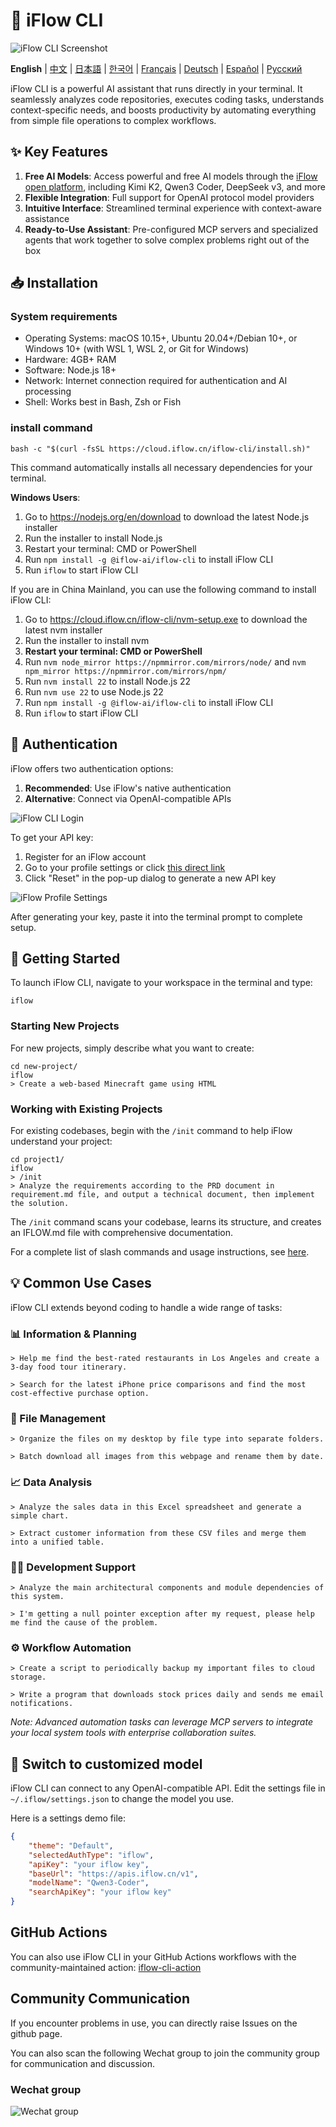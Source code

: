 # 🤖 iFlow CLI
![iFlow CLI Screenshot](./assets/iflow-cli.jpg)

**English** | [中文](README_CN.md) | [日本語](README_JA.md) | [한국어](README_KO.md) | [Français](README_FR.md) | [Deutsch](README_DE.md) | [Español](README_ES.md) | [Русский](README_RU.md)

iFlow CLI is a powerful AI assistant that runs directly in your terminal. It seamlessly analyzes code repositories, executes coding tasks, understands context-specific needs, and boosts productivity by automating everything from simple file operations to complex workflows.

## ✨ Key Features

1. **Free AI Models**: Access powerful and free AI models through the [iFlow open platform](https://docs.iflow.cn/en/docs), including Kimi K2, Qwen3 Coder, DeepSeek v3, and more
2. **Flexible Integration**: Full support for OpenAI protocol model providers
3. **Intuitive Interface**: Streamlined terminal experience with context-aware assistance
4. **Ready-to-Use Assistant**: Pre-configured MCP servers and specialized agents that work together to solve complex problems right out of the box

## 📥 Installation

### System requirements
- Operating Systems: macOS 10.15+, Ubuntu 20.04+/Debian 10+, or Windows 10+ (with WSL 1, WSL 2, or Git for Windows)
- Hardware: 4GB+ RAM
- Software: Node.js 18+
- Network: Internet connection required for authentication and AI processing
- Shell: Works best in Bash, Zsh or Fish

### install command
```shell
bash -c "$(curl -fsSL https://cloud.iflow.cn/iflow-cli/install.sh)"
```

This command automatically installs all necessary dependencies for your terminal.

**Windows Users**:
1. Go to https://nodejs.org/en/download to download the latest Node.js installer
2. Run the installer to install Node.js
3. Restart your terminal: CMD or PowerShell
4. Run `npm install -g @iflow-ai/iflow-cli` to install iFlow CLI
5. Run `iflow` to start iFlow CLI

If you are in China Mainland, you can use the following command to install iFlow CLI:
1. Go to https://cloud.iflow.cn/iflow-cli/nvm-setup.exe to download the latest nvm installer
2. Run the installer to install nvm
3. **Restart your terminal: CMD or PowerShell**
4. Run `nvm node_mirror https://npmmirror.com/mirrors/node/` and `nvm npm_mirror https://npmmirror.com/mirrors/npm/`
5. Run `nvm install 22` to install Node.js 22
6. Run `nvm use 22` to use Node.js 22
7. Run `npm install -g @iflow-ai/iflow-cli` to install iFlow CLI
8. Run `iflow` to start iFlow CLI


## 🔑 Authentication

iFlow offers two authentication options:

1. **Recommended**: Use iFlow's native authentication
2. **Alternative**: Connect via OpenAI-compatible APIs

![iFlow CLI Login](./assets/login.jpg)

To get your API key:
1. Register for an iFlow account
2. Go to your profile settings or click [this direct link](https://iflow.cn/?open=setting)
3. Click "Reset" in the pop-up dialog to generate a new API key

![iFlow Profile Settings](./assets/profile-settings.jpg)

After generating your key, paste it into the terminal prompt to complete setup.

## 🚀 Getting Started

To launch iFlow CLI, navigate to your workspace in the terminal and type:

```shell
iflow
```

### Starting New Projects

For new projects, simply describe what you want to create:

```shell
cd new-project/
iflow
> Create a web-based Minecraft game using HTML
```

### Working with Existing Projects

For existing codebases, begin with the `/init` command to help iFlow understand your project:

```shell
cd project1/
iflow
> /init
> Analyze the requirements according to the PRD document in requirement.md file, and output a technical document, then implement the solution.
```

The `/init` command scans your codebase, learns its structure, and creates an IFLOW.md file with comprehensive documentation.

For a complete list of slash commands and usage instructions, see [here](./i18/en/commands.md).

## 💡 Common Use Cases

iFlow CLI extends beyond coding to handle a wide range of tasks:

### 📊 Information & Planning

```text
> Help me find the best-rated restaurants in Los Angeles and create a 3-day food tour itinerary.
```

```text
> Search for the latest iPhone price comparisons and find the most cost-effective purchase option.
```

### 📁 File Management

```text
> Organize the files on my desktop by file type into separate folders.
```

```text
> Batch download all images from this webpage and rename them by date.
```

### 📈 Data Analysis

```text
> Analyze the sales data in this Excel spreadsheet and generate a simple chart.
```

```text
> Extract customer information from these CSV files and merge them into a unified table.
```

### 👨‍💻 Development Support

```text
> Analyze the main architectural components and module dependencies of this system.
```

```text
> I'm getting a null pointer exception after my request, please help me find the cause of the problem.
```

### ⚙️ Workflow Automation

```text
> Create a script to periodically backup my important files to cloud storage.
```

```text
> Write a program that downloads stock prices daily and sends me email notifications.
```

*Note: Advanced automation tasks can leverage MCP servers to integrate your local system tools with enterprise collaboration suites.*

## 🔧 Switch to customized model

iFlow CLI can connect to any OpenAI-compatible API. Edit the settings file in `~/.iflow/settings.json` to change the model you use.

Here is a settings demo file:
```json
{
    "theme": "Default",
    "selectedAuthType": "iflow",
    "apiKey": "your iflow key",
    "baseUrl": "https://apis.iflow.cn/v1",
    "modelName": "Qwen3-Coder",
    "searchApiKey": "your iflow key"
}
```

## GitHub Actions

You can also use iFlow CLI in your GitHub Actions workflows with the community-maintained action: [iflow-cli-action](https://github.com/vibe-ideas/iflow-cli-action)

## Community Communication
If you encounter problems in use, you can directly raise Issues on the github page.

You can also scan the following Wechat group to join the community group for communication and discussion.

### Wechat group
![Wechat group](./assets/iflow-wechat.jpg)
